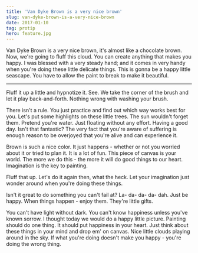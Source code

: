 ```yaml
---
title: 'Van Dyke Brown is a very nice brown'
slug: van-dyke-brown-is-a-very-nice-brown
date: 2017-01-10
tag: protip
hero: feature.jpg
---
```


Van Dyke Brown is a very nice brown, it's almost like a chocolate brown. Now, we're going to fluff this cloud. You can create anything that makes you happy. I was blessed with a very steady hand; and it comes in very handy when you're doing these little delicate things. This is gonna be a happy little seascape. You have to allow the paint to break to make it beautiful.

---

Fluff it up a little and hypnotize it. See. We take the corner of the brush and let it play back-and-forth. Nothing wrong with washing your brush.

There isn't a rule. You just practice and find out which way works best for you. Let's put some highlights on these little trees. The sun wouldn't forget them. Pretend you're water. Just floating without any effort. Having a good day. Isn't that fantastic? The very fact that you're aware of suffering is enough reason to be overjoyed that you're alive and can experience it.

Brown is such a nice color. It just happens - whether or not you worried about it or tried to plan it. It is a lot of fun. This piece of canvas is your world. The more we do this - the more it will do good things to our heart. Imagination is the key to painting.

Fluff that up. Let's do it again then, what the heck. Let your imagination just wonder around when you're doing these things.

Isn't it great to do something you can't fail at? La- da- da- da- dah. Just be happy. When things happen - enjoy them. They're little gifts.

You can't have light without dark. You can't know happiness unless you've known sorrow. I thought today we would do a happy little picture. Painting should do one thing. It should put happiness in your heart. Just think about these things in your mind and drop em' on canvas. Nice little clouds playing around in the sky. If what you're doing doesn't make you happy - you're doing the wrong thing.
